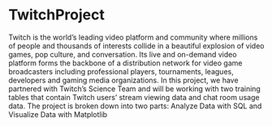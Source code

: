 # TwitchProject
Twitch is the world’s leading video platform and community where millions of people and thousands of interests collide in a beautiful explosion
of video games, pop culture, and conversation. Its live and on-demand video platform forms the backbone of a distribution network for video game broadcasters 
including professional players, tournaments, leagues, developers and gaming media organizations.
In this project, we have partnered with Twitch’s Science Team and  will be working with two training tables that 
contain Twitch users’ stream viewing data and chat room usage data.
The project is broken down into two parts: Analyze Data with SQL and Visualize Data with Matplotlib

